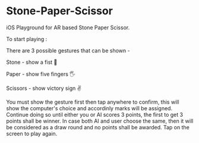 # Stone-Paper-Scissor
iOS Playground for AR based Stone Paper Scissor.

To start playing :
 
 
 
 There are 3 possible gestures that can be shown -
 
 Stone - show a fist 👊
 
 Paper - show five fingers 🖐
 
 Scissors - show victory sign ✌️
 
 

 You must show the gesture first then tap anywhere to confirm, this will show the computer's choice and accordinly marks will be assigned.
 Continue doing so until either you or AI scores 3 points, the first to get 3 points shall be winner.
 In case both AI and user choose the same, then it will be considered as a draw round and no points shall be awarded.
 Tap on the screen to play again.
